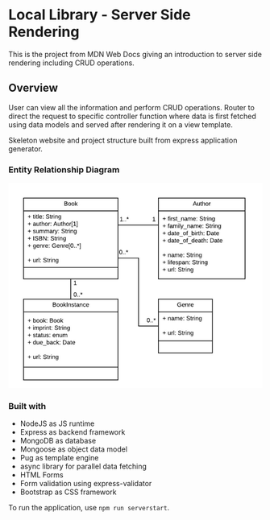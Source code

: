 # Local Library - Server Side Rendering

This is the project from MDN Web Docs giving an introduction to server side rendering including CRUD operations.

## Overview

User can view all the information and perform CRUD operations. Router to direct the request to specific controller function where data is first fetched using data models and served after rendering it on a view template. 

Skeleton website and project structure built from express application generator.


### Entity Relationship Diagram
![diagram](./relation-diagram/1.JPG)

### Built with

- NodeJS as JS runtime
- Express as backend framework
- MongoDB as database
- Mongoose as object data model
- Pug as template engine
- async library for parallel data fetching
- HTML Forms
- Form validation using express-validator
- Bootstrap as CSS framework

To run the application, use `npm run serverstart`. 